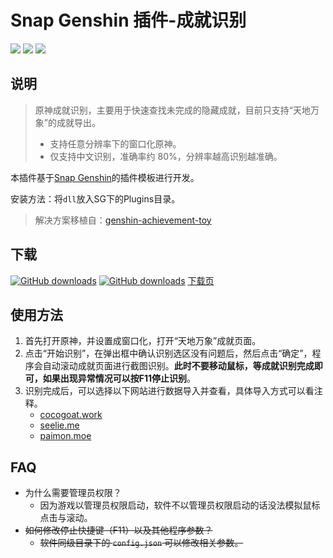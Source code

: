 # Snap Genshin 插件-成就识别

![](https://img.shields.io/github/license/DGP-Studio/SG.Plugin.Achievement.Exporter?color=blue)
![](https://img.shields.io/github/stars/DGP-Studio/SG.Plugin.Achievement.Exporter?color=blue)
![](https://img.shields.io/github/forks/DGP-Studio/SG.Plugin.Achievement.Exporter?color=blue)

## 说明

> 原神成就识别，主要用于快速查找未完成的隐藏成就，目前只支持“天地万象”的成就导出。
>
> - 支持任意分辨率下的窗口化原神。
> - 仅支持中文识别，准确率约 80%，分辨率越高识别越准确。

本插件基于[Snap Genshin](https://github.com/DGP-Studio/Snap.Genshin)的插件模板进行开发。

安装方法：将`dll`放入SG下的Plugins目录。

> 解决方案移植自：[genshin-achievement-toy](https://github.com/babalae/genshin-achievement-toy)

## 下载
[![GitHub downloads](https://img.shields.io/github/downloads/DGP-Studio/SG.Plugin.Achievement.Exporter/total)](https://github.com/DGP-Studio/SG.Plugin.Achievement.Exporter/releases)
[![GitHub downloads](https://img.shields.io/github/downloads/DGP-Studio/SG.Plugin.Achievement.Exporter/latest/total)](https://github.com/DGP-Studio/SG.Plugin.Achievement.Exporter/releases)
[下载页](https://github.com/DGP-Studio/SG.Plugin.Achievement.Exporter/releases/latest)

## 使用方法

1. 首先打开原神，并设置成窗口化，打开“天地万象”成就页面。
2. 点击“开始识别”，在弹出框中确认识别选区没有问题后，然后点击“确定”，程序会自动滚动成就页面进行截图识别。**此时不要移动鼠标，等成就识别完成即可，如果出现异常情况可以按F11停止识别**。
3. 识别完成后，可以选择以下网站进行数据导入并查看，具体导入方式可以看注释。
   - [cocogoat.work](https://cocogoat.work/)
   - [seelie.me](https://seelie.me/)
   - [paimon.moe](https://paimon.moe/)

## FAQ

- 为什么需要管理员权限？
  - 因为游戏以管理员权限启动，软件不以管理员权限启动的话没法模拟鼠标点击与滚动。
- ~~如何修改停止快捷键（F11）以及其他程序参数？~~
  - ~~软件同级目录下的 `config.json` 可以修改相关参数。~~

